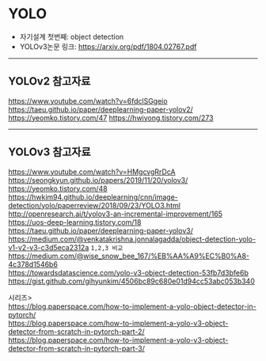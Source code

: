 # YOLO
- 자기설계 첫번째: object detection
- YOLOv3논문 링크: https://arxiv.org/pdf/1804.02767.pdf
---
## YOLOv2 참고자료
https://www.youtube.com/watch?v=6fdclSGgeio  
https://taeu.github.io/paper/deeplearning-paper-yolov2/  
https://yeomko.tistory.com/47
https://hwiyong.tistory.com/273  

---
## YOLOv3 참고자료
https://www.youtube.com/watch?v=HMgcvgRrDcA  
https://seongkyun.github.io/papers/2019/11/20/yolov3/  
https://yeomko.tistory.com/48  
https://hwkim94.github.io/deeplearning/cnn/image-detection/yolo/paperreview/2018/09/23/YOLO3.html  
http://openresearch.ai/t/yolov3-an-incremental-improvement/165  
https://uos-deep-learning.tistory.com/18  
https://taeu.github.io/paper/deeplearning-paper-yolov3/  
https://medium.com/@venkatakrishna.jonnalagadda/object-detection-yolo-v1-v2-v3-c3d5eca2312a `1,2,3 비교`  
https://medium.com/@wise_snow_bee_167/%EB%AA%A9%EC%B0%A8-4c378d1546b6   
https://towardsdatascience.com/yolo-v3-object-detection-53fb7d3bfe6b   
https://gist.github.com/gihyunkim/4506bc89c680e01d94cc53abc053b340  

시리즈>  
https://blog.paperspace.com/how-to-implement-a-yolo-object-detector-in-pytorch/  
https://blog.paperspace.com/how-to-implement-a-yolo-v3-object-detector-from-scratch-in-pytorch-part-2/  
https://blog.paperspace.com/how-to-implement-a-yolo-v3-object-detector-from-scratch-in-pytorch-part-3/  

